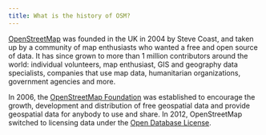 ```yaml
---
title: What is the history of OSM?
---
```



<a href="https://openstreetmap.org">OpenStreetMap</a> was founded in the UK in 2004 by Steve Coast, and taken up by a community of map enthusiasts who wanted a free and open source of data. It has since grown to more than 1 million contributors around the world: individual volunteers, map enthusiast, GIS and geography data specialists, companies that use map data, humanitarian organizations, government agencies and more.

In 2006, the [OpenStreetMap Foundation](about-osm-community/osm-foundation/) was established to encourage the growth, development and distribution of free geospatial data and provide geospatial data for anybody to use and share. In 2012, OpenStreetMap switched to licensing data under the [Open Database License](https://wiki.osmfoundation.org/wiki/Licence).
